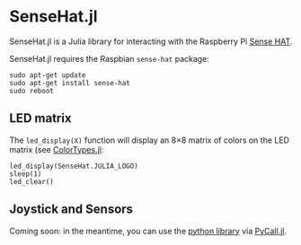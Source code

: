 # SenseHat.jl

SenseHat.jl is a Julia library for interacting with the Raspberry Pi [Sense HAT](https://www.raspberrypi.org/products/sense-hat/).

SenseHat.jl requires the Raspbian `sense-hat` package:

    sudo apt-get update
    sudo apt-get install sense-hat
    sudo reboot

## LED matrix

The `led_display(X)` function will display an 8&times;8 matrix of colors on the LED matrix (see [ColorTypes.jl](https://github.com/JuliaGraphics/ColorTypes.jl):

    led_display(SenseHat.JULIA_LOGO)
    sleep(1)
    led_clear()

## Joystick and Sensors

Coming soon: in the meantime, you can use the [python library](https://pythonhosted.org/sense-hat/) via [PyCall.jl](https://github.com/JuliaPy/PyCall.jl).